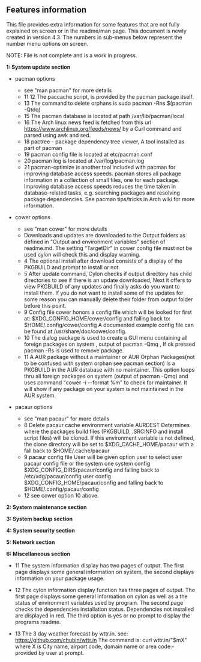 Features information
-------------

This file provides extra information for some features 
that are not fully explained on screen or in the readme/man page.
This document is newly created in version 4.3.
The numbers in sub-menus below represent the number menu options on screen.

NOTE: File is not complete and is a work in progress.

**1: System update section**
* pacman options
	* see "man pacman" for more details
	* 11 12 The paccache script, is provided by the pacman package itself.
	* 13 The command to delete orphans is sudo pacman -Rns $(pacman -Qtdq)
	* 15 The pacman database is located at path /var/lib/pacman/local
	* 16 The Arch linux news feed is fetched from this url https://www.archlinux.org/feeds/news/ 
by a Curl command and parsed using awk and sed.
	* 18 pactree - package dependency tree viewer, A tool installed as part of pacman
	* 19 pacman config file is located at etc/pacman.conf
	* 20 pacman log is located at /var/log/pacman.log
	* 21 pacman-optimize is another tool included with pacman for 
improving database access speeds. pacman stores all package information in a collection of small files, 
one for each package. Improving database access speeds reduces the time taken in database-related tasks, 
e.g. searching packages and resolving package dependencies.  See pacman tips/tricks in Arch wiki for more information.

* cower options
	* see "man cower" for more details
	* Downloads and updates are downloaded to the Output folders as defined in 
"Output and environment variables" section of readme.md. The setting "TargetDir" in cower config file must not be used
cylon will check this and display warning.
	* 4 The optional install after download consists of a display of the PKGBUILD
and prompt to install or not. 
	* 5 After update command, Cylon checks if output directory has child directories
to see if there is an update downloaded, Next it offers to view PKGBUILD of any updates
and finally asks do you want to install them. If you do not want to install some of the updates
for some reason you can manually delete their folder from output folder before this point.
	* 9 Config file
cower honors a config file which will be looked for first at:
$XDG_CONFIG_HOME/cower/config
and falling back to: $HOME/.config/cower/config
A documented example config file can be found at
/usr/share/doc/cower/config.
	* 10 The dialog package is used to create a GUI menu containing all foreign 
packages on system , output of pacman -Qmq , If ok pressed pacman -Rs is used to remove package.
	* 11 A AUR package without a maintainer or AUR Orphan Packages(not to be confused with system orphan see pacman section)
	Is a PKGBUILD in the AUR database with no maintainer. 
	This option loops thru all foreign packages on system (output of pacman -Qmq)
	and uses command "cower -i --format %m" to check for maintainer. It will show if any package on your system 
	is not maintained in the AUR system.
	
* pacaur options
	* see "man pacaur" for more details
	* 8 Delete pacaur cache
environment  variable AURDEST 
Determines where the packages build files (PKGBUILD, .SRCINFO and
install script files) will be cloned. 
If this environment variable is not defined, the clone directory
will be set to $XDG_CACHE_HOME/pacaur
with a fall back to $HOME/.cache/pacaur
	* 9 pacaur config file
User will be given option user to select user pacaur config file or the system one
system config $XDG_CONFIG_DIRS/pacaur/config
and falling back to /etc/xdg/pacaur/config
user config $XDG_CONFIG_HOME/pacaur/config
and falling back to $HOME/.config/pacaur/config
	* 12 see cower option 10 above.

**2: System maintenance section**

**3: System backup section**

**4: System security section**

**5: Network section**

**6: Miscellaneous section**

* 11 The system information display has two pages of output. The first page
displays some general information on system, the second displays information on 
your package usage.

* 12 The cylon information display function has three pages of output.
The first page displays some general information on cylon as well as
a the status of environment variables used by program. The second page 
checks the dependencies installation status. Dependencies not installed are 
displayed in red. The third option is yes or no prompt to display the programs readme.

* 13 The 3 day weather forecast by wttr.in. 
see: https://github.com/chubin/wttr.in 
The command is: curl wttr.in/"$mX" 
where X is City name, airport code, domain name or area code:- provided by user 
at prompt.



